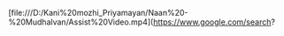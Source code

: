 [file:///D:/Kani%20mozhi_Priyamayan/Naan%20-%20Mudhalvan/Assist%20Video.mp4](https://www.google.com/search?
